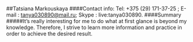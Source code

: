 ##Tatsiana Markouskaya
####Contact info: Tel: +375 (29) 171-37-25 ; E-mail : tanya030890@mail.ru; Skype : live:tanya030890.
####Summary 
#####It’s really interesting for me to do what at first glance is beyond my knowledge.  Therefore, I strive to learn more information and practice in order to achieve the desired result.
